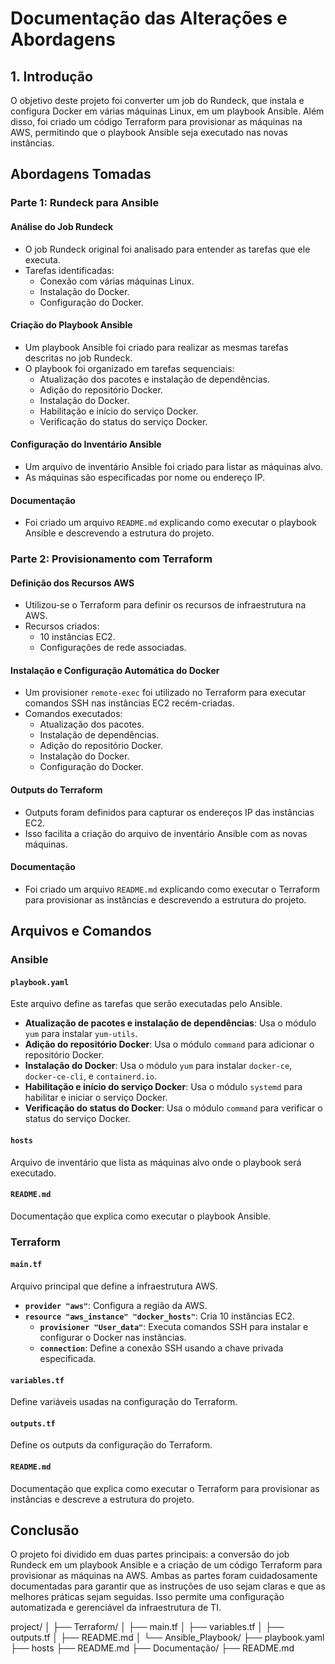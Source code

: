 # Documentação das Alterações e Abordagens

## 1. Introdução

O objetivo deste projeto foi converter um job do Rundeck, que instala e configura Docker em várias máquinas Linux, em um playbook Ansible. Além disso, foi criado um código Terraform para provisionar as máquinas na AWS, permitindo que o playbook Ansible seja executado nas novas instâncias.

## Abordagens Tomadas

### Parte 1: Rundeck para Ansible

#### Análise do Job Rundeck

- O job Rundeck original foi analisado para entender as tarefas que ele executa.
- Tarefas identificadas:
  - Conexão com várias máquinas Linux.
  - Instalação do Docker.
  - Configuração do Docker.

#### Criação do Playbook Ansible

- Um playbook Ansible foi criado para realizar as mesmas tarefas descritas no job Rundeck.
- O playbook foi organizado em tarefas sequenciais:
  - Atualização dos pacotes e instalação de dependências.
  - Adição do repositório Docker.
  - Instalação do Docker.
  - Habilitação e início do serviço Docker.
  - Verificação do status do serviço Docker.

#### Configuração do Inventário Ansible

- Um arquivo de inventário Ansible foi criado para listar as máquinas alvo.
- As máquinas são especificadas por nome ou endereço IP.

#### Documentação

- Foi criado um arquivo `README.md` explicando como executar o playbook Ansible e descrevendo a estrutura do projeto.

### Parte 2: Provisionamento com Terraform

#### Definição dos Recursos AWS

- Utilizou-se o Terraform para definir os recursos de infraestrutura na AWS.
- Recursos criados:
  - 10 instâncias EC2.
  - Configurações de rede associadas.

#### Instalação e Configuração Automática do Docker

- Um provisioner `remote-exec` foi utilizado no Terraform para executar comandos SSH nas instâncias EC2 recém-criadas.
- Comandos executados:
  - Atualização dos pacotes.
  - Instalação de dependências.
  - Adição do repositório Docker.
  - Instalação do Docker.
  - Configuração do Docker.

#### Outputs do Terraform

- Outputs foram definidos para capturar os endereços IP das instâncias EC2.
- Isso facilita a criação do arquivo de inventário Ansible com as novas máquinas.

#### Documentação

- Foi criado um arquivo `README.md` explicando como executar o Terraform para provisionar as instâncias e descrevendo a estrutura do projeto.

## Arquivos e Comandos

### Ansible

#### `playbook.yaml`

Este arquivo define as tarefas que serão executadas pelo Ansible.

- **Atualização de pacotes e instalação de dependências**: Usa o módulo `yum` para instalar `yum-utils`.
- **Adição do repositório Docker**: Usa o módulo `command` para adicionar o repositório Docker.
- **Instalação do Docker**: Usa o módulo `yum` para instalar `docker-ce`, `docker-ce-cli`, e `containerd.io`.
- **Habilitação e início do serviço Docker**: Usa o módulo `systemd` para habilitar e iniciar o serviço Docker.
- **Verificação do status do Docker**: Usa o módulo `command` para verificar o status do serviço Docker.

#### `hosts`

Arquivo de inventário que lista as máquinas alvo onde o playbook será executado.

#### `README.md`

Documentação que explica como executar o playbook Ansible.

### Terraform

#### `main.tf`

Arquivo principal que define a infraestrutura AWS.

- **`provider "aws"`**: Configura a região da AWS.
- **`resource "aws_instance" "docker_hosts"`**: Cria 10 instâncias EC2.
  - **`provisioner "User_data"`**: Executa comandos SSH para instalar e configurar o Docker nas instâncias.
  - **`connection`**: Define a conexão SSH usando a chave privada especificada.

#### `variables.tf`

Define variáveis usadas na configuração do Terraform.

#### `outputs.tf`

Define os outputs da configuração do Terraform.

#### `README.md`

Documentação que explica como executar o Terraform para provisionar as instâncias e descreve a estrutura do projeto.

## Conclusão

O projeto foi dividido em duas partes principais: a conversão do job Rundeck em um playbook Ansible e a criação de um código Terraform para provisionar as máquinas na AWS. Ambas as partes foram cuidadosamente documentadas para garantir que as instruções de uso sejam claras e que as melhores práticas sejam seguidas. Isso permite uma configuração automatizada e gerenciável da infraestrutura de TI.

project/
│
├── Terraform/
│   ├── main.tf
│   ├── variables.tf
│   ├── outputs.tf
│   ├── README.md
│
└── Ansible_Playbook/
    ├── playbook.yaml
    ├── hosts
    ├── README.md
├── Documentação/
    ├── README.md
